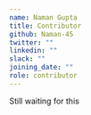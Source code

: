 ```yaml
---
name: Naman Gupta
title: Contributor
github: Naman-45
twitter: ""
linkedin: ""
slack: ""
joining_date: ""
role: contributor
---
```


Still waiting for this
